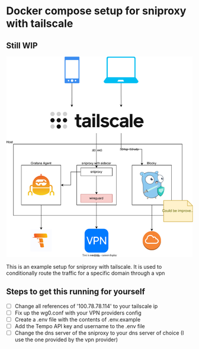 # Docker compose setup for sniproxy with tailscale 
## Still WIP

![Docker compose setup](./Docker%20Compose%20setup.drawio.svg)

This is an example setup for sniproxy with tailscale.
It is used to conditionally route the traffic for a specific domain through a vpn

## Steps to get this running for yourself
- [ ] Change all references of '100.78.78.114' to your tailscale ip 
- [ ] Fix up the wg0.conf with your VPN providers config
- [ ] Create a .env file with the contents of .env.example
- [ ] Add the Tempo API key and username to the .env file
- [ ] Change the dns server of the sniproxy to your dns server of choice (I use the one provided by the vpn provider)